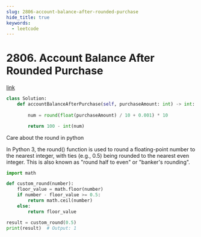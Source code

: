 ```yaml
---
slug: 2806-account-balance-after-rounded-purchase
hide_title: true
keywords:
  - leetcode
---
```


# 2806. Account Balance After Rounded Purchase

[link](https://leetcode.com/problems/account-balance-after-rounded-purchase/description/)


```python
class Solution:
    def accountBalanceAfterPurchase(self, purchaseAmount: int) -> int:
        
        num = round(float(purchaseAmount) / 10 + 0.001) * 10

        return 100 - int(num)

```


Care about the round in python

In Python 3, the round() function is used to round a floating-point number to the nearest integer, with ties (e.g., 0.5) being rounded to the nearest even integer. This is also known as "round half to even" or "banker's rounding".

```python
import math

def custom_round(number):
    floor_value = math.floor(number)
    if number - floor_value >= 0.5:
        return math.ceil(number)
    else:
        return floor_value

result = custom_round(0.5)
print(result)  # Output: 1
```
